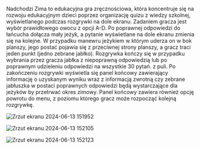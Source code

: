 Nadchodzi Zima to edukacyjna gra zręcznościowa, która koncentruje się na rozwoju edukacyjnym dzieci poprzez organizację quizu z wiedzy szkolnej, wyświetlanego podczas rozgrywki na dole ekranu. Zadaniem gracza jest wybór prawidłowego owocu z opcji A-D. Po poprawnej odpowiedzi do łańcucha dołącza mały jeżyk, a pytanie wyświetlane na dole ekranu zmienia się na kolejne. W przypadku manewru jeżykiem w którym uderza on w bok planszy, jego postać pojawia się z przeciwnej strony planszy, a gracz traci jeden punkt (jedno zebrane jabłko). Rozgrywka kończy się w przypadku wybrania przez gracza jabłka z niepoprawną odpowiedzią lub po poprawnym udzieleniu odpowiedzi na wszystkie 30 pytań.  z puli. Po zakończeniu rozgrywki  wyświetla się panel końcowy zawierający informację o uzyskanym wyniku wraz z informacją zwrotną czy zebrane jabłuszka w postaci poprawnych odpowiedzi będą wystarczające dla jeżyków by przetrwać okres zimowy. Panel końcowy zawiera również opcję powrotu do menu, z poziomu którego gracz może rozpocząć kolejną rozgrywkę.


![Zrzut ekranu 2024-06-13 151952](https://github.com/JuliaKordek/Nadchodzi-Zima/assets/150183188/18dc0b15-18c6-446c-a6e6-96ee960d7674)

![Zrzut ekranu 2024-06-13 152105](https://github.com/JuliaKordek/Nadchodzi-Zima/assets/150183188/813a08d9-8f26-44e1-a4fe-750c7febb991)

![Zrzut ekranu 2024-06-13 152123](https://github.com/JuliaKordek/Nadchodzi-Zima/assets/150183188/e1299cba-5399-4c6c-8c0b-0dd255927a64)
